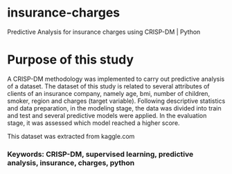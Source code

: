 # insurance-charges
Predictive Analysis for insurance charges using CRISP-DM | Python

# Purpose of this study

A CRISP-DM methodology was implemented to carry out predictive analysis of a dataset. 
The dataset of this study is related to several attributes of clients of an insurance company, namely age, bmi, number of children, smoker, region and charges (target variable).
Following descriptive statistics and data preparation, in the modeling stage, the data was divided into train and test and several predictive models were applied. 
In the evaluation stage, it was assessed which model reached a higher score.

This dataset was extracted from kaggle.com


### Keywords: CRISP-DM, supervised learning, predictive analysis, insurance, charges, python
